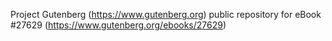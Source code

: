 Project Gutenberg (https://www.gutenberg.org) public repository for eBook #27629 (https://www.gutenberg.org/ebooks/27629)
